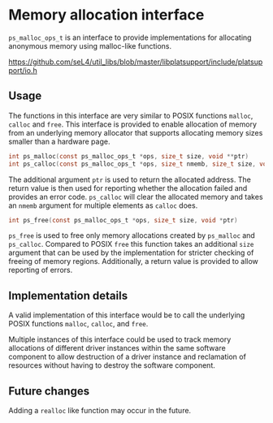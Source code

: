 <!--
     Copyright 2020, Data61, CSIRO (ABN 41 687 119 230)

     SPDX-License-Identifier: CC-BY-SA-4.0
-->

# Memory allocation interface

`ps_malloc_ops_t` is an interface to provide implementations for allocating
anonymous memory using malloc-like functions.

<https://github.com/seL4/util_libs/blob/master/libplatsupport/include/platsupport/io.h>

## Usage

The functions in this interface are very similar to POSIX functions `malloc`,
`calloc` and `free`. This interface is provided to enable allocation of memory
from an underlying memory allocator that supports allocating memory sizes
smaller than a hardware page.

```c
int ps_malloc(const ps_malloc_ops_t *ops, size_t size, void **ptr)
int ps_calloc(const ps_malloc_ops_t *ops, size_t nmemb, size_t size, void **ptr)
```

The additional argument `ptr` is used to return the allocated address. The
return value is then used for reporting whether the allocation failed and
provides an error code.  `ps_calloc` will clear the allocated memory and takes
an `nmemb` argument for multiple elements as `calloc` does.

```c
int ps_free(const ps_malloc_ops_t *ops, size_t size, void *ptr)
```

`ps_free` is used to free only memory allocations created by `ps_malloc` and
`ps_calloc`.  Compared to POSIX `free` this function takes an additional `size`
argument that can be used by the implementation for stricter checking of
freeing of memory regions. Additionally, a return value is provided to allow
reporting of errors.

## Implementation details

A valid implementation of this interface would be to call the underlying POSIX
functions `malloc`, `calloc`, and `free`.

Multiple instances of this interface could be used to track memory allocations
of different driver instances within the same software component to allow
destruction of a driver instance and reclamation of resources without having to
destroy the software component.

## Future changes

Adding a `realloc` like function may occur in the future.
